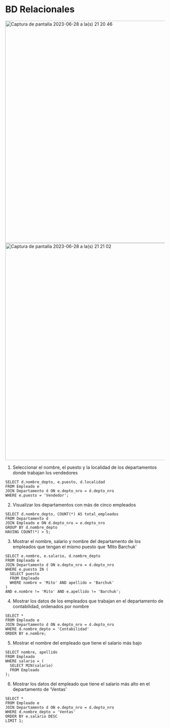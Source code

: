 # BD Relacionales

<img width="700" alt="Captura de pantalla 2023-06-28 a la(s) 21 20 46" src="https://github.com/extjotabell/wave21-practicas/assets/133799616/250d4386-5dd4-4afa-aabb-169085a1a729">

<img width="684" alt="Captura de pantalla 2023-06-28 a la(s) 21 21 02" src="https://github.com/extjotabell/wave21-practicas/assets/133799616/406b00c7-2b62-4559-86ca-e9e09bee429b">

1. Seleccionar el nombre, el puesto y la localidad de los departamentos donde trabajan los vendedores
```
SELECT d.nombre_depto, e.puesto, d.localidad
FROM Empleado e
JOIN Departamento d ON e.depto_nro = d.depto_nro
WHERE e.puesto = 'Vendedor';
```

2. Visualizar los departamentos con más de cinco empleados
```
SELECT d.nombre_depto, COUNT(*) AS total_empleados
FROM Departamento d
JOIN Empleado e ON d.depto_nro = e.depto_nro
GROUP BY d.nombre_depto
HAVING COUNT(*) > 5;
```

3. Mostrar el nombre, salario y nombre del departamento de los empleados que tengan el mismo puesto que ‘Mito Barchuk’ 
```
SELECT e.nombre, e.salario, d.nombre_depto
FROM Empleado e
JOIN Departamento d ON e.depto_nro = d.depto_nro
WHERE e.puesto IN (
  SELECT puesto
  FROM Empleado
  WHERE nombre = 'Mito' AND apellido = 'Barchuk'
)
AND e.nombre != 'Mito' AND e.apellido != 'Barchuk';
```

4. Mostrar los datos de los empleados que trabajan en el departamento de contabilidad, ordenados por nombre
```
SELECT *
FROM Empleado e
JOIN Departamento d ON e.depto_nro = d.depto_nro
WHERE d.nombre_depto = 'Contabilidad'
ORDER BY e.nombre;
```

5. Mostrar el nombre del empleado que tiene el salario más bajo
```
SELECT nombre, apellido
FROM Empleado
WHERE salario = (
  SELECT MIN(salario)
  FROM Empleado
);
```

6. Mostrar los datos del empleado que tiene el salario más alto en el departamento de ‘Ventas’
```
SELECT *
FROM Empleado e
JOIN Departamento d ON e.depto_nro = d.depto_nro
WHERE d.nombre_depto = 'Ventas'
ORDER BY e.salario DESC
LIMIT 1;
```

